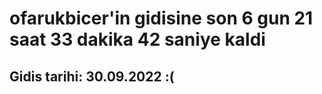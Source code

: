# ofarukbicer'in gidisine son 6 gun 21 saat 33 dakika 42 saniye kaldi

## Gidis tarihi: 30.09.2022 :(